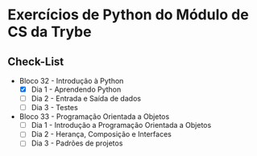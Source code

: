 # Exercícios de Python do Módulo de CS da Trybe

## Check-List
- Bloco 32 - Introdução à Python
  - [X] Dia 1 - Aprendendo Python
  - [ ] Dia 2 - Entrada e Saída de dados
  - [ ] Dia 3 - Testes

- Bloco 33 - Programação Orientada a Objetos
  - [ ] Dia 1 - Introdução a Programação Orientada a Objetos
  - [ ] Dia 2 - Herança, Composição e Interfaces
  - [ ] Dia 3 - Padrões de projetos
